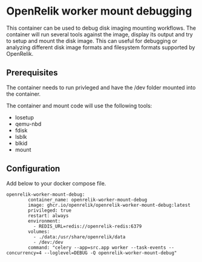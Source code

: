 # OpenRelik worker mount debugging

This container can be used to debug disk imaging mounting workflows. The container will run several tools against the image, display its output and try to setup and mount the disk image. This can useful for debugging or analyzing different disk image formats and filesystem formats supported by OpenRelik.

## Prerequisites
The container needs to run privleged and have the /dev folder mounted into the container.

The container and mount code will use the following tools:
* losetup
* qemu-nbd
* fdisk
* lsblk
* blkid
* mount

## Configuration
Add below to your docker compose file.
```
openrelik-worker-mount-debug:
        container_name: openrelik-worker-mount-debug
        image: ghcr.io/openrelik/openrelik-worker-mount-debug:latest
        privileged: true
        restart: always
        environment:
          - REDIS_URL=redis://openrelik-redis:6379
        volumes:
          - ./data:/usr/share/openrelik/data
          - /dev:/dev
        command: "celery --app=src.app worker --task-events --concurrency=4 --loglevel=DEBUG -Q openrelik-worker-mount-debug"
```